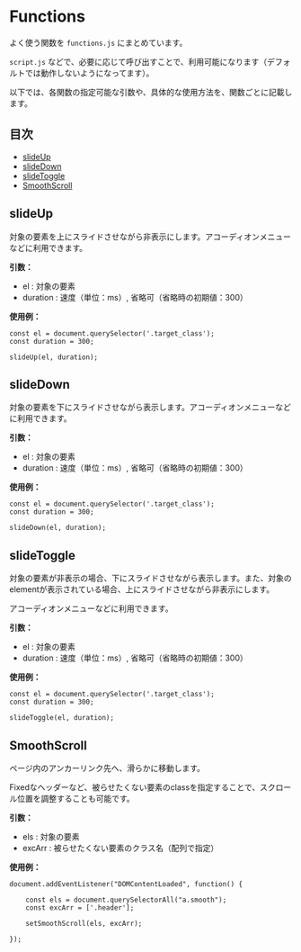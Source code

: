 # Functions

よく使う関数を `functions.js` にまとめています。

`script.js` などで、必要に応じて呼び出すことで、利用可能になります（デフォルトでは動作しないようになってます）。

以下では、各関数の指定可能な引数や、具体的な使用方法を、関数ごとに記載します。

## 目次

* <a href="#slideup">slideUp</a>
* <a href="#slidedown">slideDown</a>
* <a href="#slidetoggle">slideToggle</a>
* <a href="#smoothscroll">SmoothScroll</a>

<h2 id="slideup">slideUp</h2>

対象の要素を上にスライドさせながら非表示にします。アコーディオンメニューなどに利用できます。

**引数：**
* el : 対象の要素
* duration : 速度（単位：ms）, 省略可（省略時の初期値：300）

**使用例：**
```
const el = document.querySelector('.target_class');
const duration = 300;

slideUp(el, duration);
```



<h2 id="slidedown">slideDown</h2>

対象の要素を下にスライドさせながら表示します。アコーディオンメニューなどに利用できます。

**引数：**
* el : 対象の要素
* duration : 速度（単位：ms）, 省略可（省略時の初期値：300）

**使用例：**
```
const el = document.querySelector('.target_class');
const duration = 300;

slideDown(el, duration);
```



<h2 id="slidetoggle">slideToggle</h2>

対象の要素が非表示の場合、下にスライドさせながら表示します。また、対象のelementが表示されている場合、上にスライドさせながら非表示にします。

アコーディオンメニューなどに利用できます。

**引数：**
* el : 対象の要素
* duration : 速度（単位：ms）, 省略可（省略時の初期値：300）

**使用例：**
```
const el = document.querySelector('.target_class');
const duration = 300;

slideToggle(el, duration);
```



<h2 id="smoothscroll">SmoothScroll</h2>

ページ内のアンカーリンク先へ、滑らかに移動します。

Fixedなヘッダーなど、被らせたくない要素のclassを指定することで、スクロール位置を調整することも可能です。

**引数：**
* els : 対象の要素
* excArr : 被らせたくない要素のクラス名（配列で指定）

**使用例：**
```
document.addEventListener("DOMContentLoaded", function() {

    const els = document.querySelectorAll("a.smooth");
    const excArr = ['.header'];

    setSmoothScroll(els, excArr);

});
```